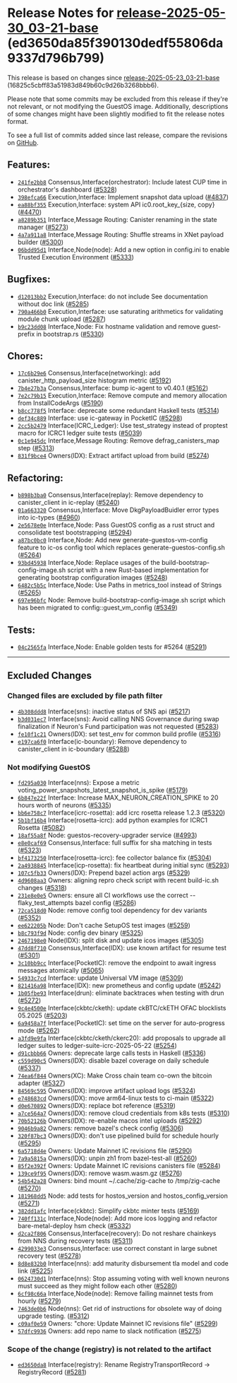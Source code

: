 Release Notes for [**release-2025-05-30\_03-21-base**](https://github.com/dfinity/ic/tree/release-2025-05-30_03-21-base) (ed3650da85f390130dedf55806da9337d796b799)
===================================================================================================================================================================

This release is based on changes since [release-2025-05-23\_03-21-base](https://dashboard.internetcomputer.org/release/16825c5cbff83a51983d849b60c9d26b3268bbb6) (16825c5cbff83a51983d849b60c9d26b3268bbb6).

Please note that some commits may be excluded from this release if they're not relevant, or not modifying the GuestOS image. Additionally, descriptions of some changes might have been slightly modified to fit the release notes format.

To see a full list of commits added since last release, compare the revisions on [GitHub](https://github.com/dfinity/ic/compare/release-2025-05-23_03-21-base...release-2025-05-30_03-21-base).

Features:
---------

* [`241fe2bb8`](https://github.com/dfinity/ic/commit/241fe2bb8) Consensus,Interface(orchestrator): Include latest CUP time in orchestrator's dashboard ([#5328](https://github.com/dfinity/ic/pull/5328))
* [`398efca66`](https://github.com/dfinity/ic/commit/398efca66) Execution,Interface: Implement snapshot data upload ([#4837](https://github.com/dfinity/ic/pull/4837))
* [`ea88bf355`](https://github.com/dfinity/ic/commit/ea88bf355) Execution,Interface: system API ic0.root\_key\_{size, copy} ([#4470](https://github.com/dfinity/ic/pull/4470))
* [`a8289b351`](https://github.com/dfinity/ic/commit/a8289b351) Interface,Message Routing: Canister renaming in the state manager ([#5273](https://github.com/dfinity/ic/pull/5273))
* [`4a7a911a8`](https://github.com/dfinity/ic/commit/4a7a911a8) Interface,Message Routing: Shuffle streams in XNet payload builder ([#5300](https://github.com/dfinity/ic/pull/5300))
* [`06bdd95d1`](https://github.com/dfinity/ic/commit/06bdd95d1) Interface,Node(node): Add a new option in config.ini to enable Trusted Execution Environment ([#5333](https://github.com/dfinity/ic/pull/5333))

Bugfixes:
---------

* [`d12013bb2`](https://github.com/dfinity/ic/commit/d12013bb2) Execution,Interface: do not include See documentation without doc link ([#5285](https://github.com/dfinity/ic/pull/5285))
* [`790a466b0`](https://github.com/dfinity/ic/commit/790a466b0) Execution,Interface: use saturating arithmetics for validating module chunk upload ([#5287](https://github.com/dfinity/ic/pull/5287))
* [`b9c23dd08`](https://github.com/dfinity/ic/commit/b9c23dd08) Interface,Node: Fix hostname validation and remove guest- prefix in bootstrap.rs ([#5330](https://github.com/dfinity/ic/pull/5330))

Chores:
-------

* [`17c6b29e6`](https://github.com/dfinity/ic/commit/17c6b29e6) Consensus,Interface(networking): add canister\_http\_payload\_size histogram metric ([#5192](https://github.com/dfinity/ic/pull/5192))
* [`7b4e27b3a`](https://github.com/dfinity/ic/commit/7b4e27b3a) Consensus,Interface: bump ic-agent to v0.40.1 ([#5162](https://github.com/dfinity/ic/pull/5162))
* [`7e2c79b15`](https://github.com/dfinity/ic/commit/7e2c79b15) Execution,Interface: Remove compute and memory allocation from InstallCodeArgs ([#5190](https://github.com/dfinity/ic/pull/5190))
* [`b8cc778f5`](https://github.com/dfinity/ic/commit/b8cc778f5) Interface: deprecate some redundant Haskell tests ([#5314](https://github.com/dfinity/ic/pull/5314))
* [`def34c889`](https://github.com/dfinity/ic/commit/def34c889) Interface: use ic-gateway in PocketIC ([#5298](https://github.com/dfinity/ic/pull/5298))
* [`2cc5b2479`](https://github.com/dfinity/ic/commit/2cc5b2479) Interface(ICRC\_Ledger): Use test\_strategy instead of proptest macro for ICRC1 ledger suite tests ([#5039](https://github.com/dfinity/ic/pull/5039))
* [`0c1e945dc`](https://github.com/dfinity/ic/commit/0c1e945dc) Interface,Message Routing: Remove defrag\_canisters\_map step ([#5313](https://github.com/dfinity/ic/pull/5313))
* [`831f9bce4`](https://github.com/dfinity/ic/commit/831f9bce4) Owners(IDX): Extract artifact upload from build ([#5274](https://github.com/dfinity/ic/pull/5274))

Refactoring:
------------

* [`b898b3ba0`](https://github.com/dfinity/ic/commit/b898b3ba0) Consensus,Interface(replay): Remove dependency to canister\_client in ic-replay ([#5240](https://github.com/dfinity/ic/pull/5240))
* [`01a663320`](https://github.com/dfinity/ic/commit/01a663320) Consensus,Interface: Move DkgPayloadBuidler error types into ic-types ([#4960](https://github.com/dfinity/ic/pull/4960))
* [`2e5678e0e`](https://github.com/dfinity/ic/commit/2e5678e0e) Interface,Node: Pass GuestOS config as a rust struct and consolidate test bootstrapping ([#5294](https://github.com/dfinity/ic/pull/5294))
* [`a87bc0bc0`](https://github.com/dfinity/ic/commit/a87bc0bc0) Interface,Node: Add new generate-guestos-vm-config feature to ic-os config tool which replaces generate-guestos-config.sh ([#5264](https://github.com/dfinity/ic/pull/5264))
* [`93bd45938`](https://github.com/dfinity/ic/commit/93bd45938) Interface,Node: Replace usages of the build-bootstrap-config-image.sh script with a new Rust-based implementation for generating bootstrap configuration images ([#5248](https://github.com/dfinity/ic/pull/5248))
* [`6482c5b5c`](https://github.com/dfinity/ic/commit/6482c5b5c) Interface,Node: Use Paths in metrics\_tool instead of Strings ([#5265](https://github.com/dfinity/ic/pull/5265))
* [`697e96bfc`](https://github.com/dfinity/ic/commit/697e96bfc) Node: Remove build-bootstrap-config-image.sh script which has been migrated to config::guest\_vm\_config ([#5349](https://github.com/dfinity/ic/pull/5349))

Tests:
------

* [`04c2565fa`](https://github.com/dfinity/ic/commit/04c2565fa) Interface,Node: Enable golden tests for #5264 ([#5291](https://github.com/dfinity/ic/pull/5291))

-------------------------------------------

## Excluded Changes

### Changed files are excluded by file path filter
* [`4b308ddd8`](https://github.com/dfinity/ic/commit/4b308ddd8) Interface(sns): inactive status of SNS api ([#5217](https://github.com/dfinity/ic/pull/5217))
* [`b3d031ec7`](https://github.com/dfinity/ic/commit/b3d031ec7) Interface(sns): Avoid calling NNS Governance during swap finalization if Neuron's Fund participation was not requested ([#5283](https://github.com/dfinity/ic/pull/5283))
* [`fe10f1c21`](https://github.com/dfinity/ic/commit/fe10f1c21) Owners(IDX): set test\_env for common build profile ([#5316](https://github.com/dfinity/ic/pull/5316))
* [`e197ca6f0`](https://github.com/dfinity/ic/commit/e197ca6f0) Interface(ic-boundary): Remove dependency to canister\_client in ic-boundary ([#5288](https://github.com/dfinity/ic/pull/5288))

### Not modifying GuestOS
* [`fd295a030`](https://github.com/dfinity/ic/commit/fd295a030) Interface(nns): Expose a metric voting\_power\_snapshots\_latest\_snapshot\_is\_spike ([#5179](https://github.com/dfinity/ic/pull/5179))
* [`6b847e22f`](https://github.com/dfinity/ic/commit/6b847e22f) Interface: Increase MAX\_NEURON\_CREATION\_SPIKE to 20 hours worth of neurons ([#5335](https://github.com/dfinity/ic/pull/5335))
* [`bb6e758c7`](https://github.com/dfinity/ic/commit/bb6e758c7) Interface(icrc-rosetta): add icrc rosetta release 1.2.3 ([#5320](https://github.com/dfinity/ic/pull/5320))
* [`5b1bf16b4`](https://github.com/dfinity/ic/commit/5b1bf16b4) Interface(rosetta-icrc): add python examples for ICRC1 Rosetta ([#5082](https://github.com/dfinity/ic/pull/5082))
* [`18af55a8f`](https://github.com/dfinity/ic/commit/18af55a8f) Node: guestos-recovery-upgrader service ([#4993](https://github.com/dfinity/ic/pull/4993))
* [`e8e0caf69`](https://github.com/dfinity/ic/commit/e8e0caf69) Consensus,Interface: full suffix for sha matching in tests ([#5323](https://github.com/dfinity/ic/pull/5323))
* [`bf4173250`](https://github.com/dfinity/ic/commit/bf4173250) Interface(rosetta-icrc): fee collector balance fix ([#5304](https://github.com/dfinity/ic/pull/5304))
* [`2a4938845`](https://github.com/dfinity/ic/commit/2a4938845) Interface(icp-rosetta): fix heartbeat during initial sync ([#5293](https://github.com/dfinity/ic/pull/5293))
* [`107c5fb33`](https://github.com/dfinity/ic/commit/107c5fb33) Owners(IDX): Prepend bazel action args ([#5329](https://github.com/dfinity/ic/pull/5329))
* [`4d9608aa3`](https://github.com/dfinity/ic/commit/4d9608aa3) Owners: aligning repro check script with recent build-ic.sh changes ([#5318](https://github.com/dfinity/ic/pull/5318))
* [`231e8e0e5`](https://github.com/dfinity/ic/commit/231e8e0e5) Owners: ensure all CI workflows use the correct --flaky\_test\_attempts bazel config ([#5286](https://github.com/dfinity/ic/pull/5286))
* [`72ca518d0`](https://github.com/dfinity/ic/commit/72ca518d0) Node: remove config tool dependency for dev variants ([#5352](https://github.com/dfinity/ic/pull/5352))
* [`ee622205b`](https://github.com/dfinity/ic/commit/ee622205b) Node: Don't cache SetupOS test images ([#5259](https://github.com/dfinity/ic/pull/5259))
* [`b8c793f9d`](https://github.com/dfinity/ic/commit/b8c793f9d) Node: config dev binary ([#5325](https://github.com/dfinity/ic/pull/5325))
* [`2467198e0`](https://github.com/dfinity/ic/commit/2467198e0) Node(IDX): split disk and update icos images ([#5305](https://github.com/dfinity/ic/pull/5305))
* [`47dd8f710`](https://github.com/dfinity/ic/commit/47dd8f710) Consensus,Interface(IDX): use known artifact for resume test ([#5301](https://github.com/dfinity/ic/pull/5301))
* [`3c10bb9cc`](https://github.com/dfinity/ic/commit/3c10bb9cc) Interface(PocketIC): remove the endpoint to await ingress messages atomically ([#5065](https://github.com/dfinity/ic/pull/5065))
* [`54933c7cd`](https://github.com/dfinity/ic/commit/54933c7cd) Interface: update Universal VM image ([#5309](https://github.com/dfinity/ic/pull/5309))
* [`821416a98`](https://github.com/dfinity/ic/commit/821416a98) Interface(IDX): new prometheus and config update ([#5242](https://github.com/dfinity/ic/pull/5242))
* [`1b05fbe93`](https://github.com/dfinity/ic/commit/1b05fbe93) Interface(drun): eliminate backtraces when testing with drun ([#5272](https://github.com/dfinity/ic/pull/5272))
* [`9c4e4500e`](https://github.com/dfinity/ic/commit/9c4e4500e) Interface(ckbtc/cketh): update ckBTC/ckETH OFAC blocklists 05.2025 ([#5203](https://github.com/dfinity/ic/pull/5203))
* [`6a9458a7f`](https://github.com/dfinity/ic/commit/6a9458a7f) Interface(PocketIC): set time on the server for auto-progress mode ([#5262](https://github.com/dfinity/ic/pull/5262))
* [`a3fd9e9fa`](https://github.com/dfinity/ic/commit/a3fd9e9fa) Interface(ckbtc/cketh/ckerc20): add proposals to upgrade all ledger suites to ledger-suite-icrc-2025-05-22 ([#5254](https://github.com/dfinity/ic/pull/5254))
* [`d91cbbb66`](https://github.com/dfinity/ic/commit/d91cbbb66) Owners: deprecate large calls tests in Haskell ([#5336](https://github.com/dfinity/ic/pull/5336))
* [`c559d90c5`](https://github.com/dfinity/ic/commit/c559d90c5) Owners(IDX): disable bazel coverage on daily schedule ([#5337](https://github.com/dfinity/ic/pull/5337))
* [`74ea6f844`](https://github.com/dfinity/ic/commit/74ea6f844) Owners(XC): Make Cross chain team co-own the bitcoin adapter ([#5327](https://github.com/dfinity/ic/pull/5327))
* [`84569c595`](https://github.com/dfinity/ic/commit/84569c595) Owners(IDX): improve artifact upload logs ([#5324](https://github.com/dfinity/ic/pull/5324))
* [`e748683cd`](https://github.com/dfinity/ic/commit/e748683cd) Owners(IDX): move arm64-linux tests to ci-main ([#5322](https://github.com/dfinity/ic/pull/5322))
* [`d0e670892`](https://github.com/dfinity/ic/commit/d0e670892) Owners(IDX): replace bot reference ([#5319](https://github.com/dfinity/ic/pull/5319))
* [`a7ce564a7`](https://github.com/dfinity/ic/commit/a7ce564a7) Owners(IDX): remove cloud credentials from k8s tests ([#5310](https://github.com/dfinity/ic/pull/5310))
* [`70b52126b`](https://github.com/dfinity/ic/commit/70b52126b) Owners(IDX): re-enable macos intel uploads ([#5292](https://github.com/dfinity/ic/pull/5292))
* [`9046b9a82`](https://github.com/dfinity/ic/commit/9046b9a82) Owners: remove bazel's check config ([#5306](https://github.com/dfinity/ic/pull/5306))
* [`320f87bc3`](https://github.com/dfinity/ic/commit/320f87bc3) Owners(IDX): don't use pipelined build for schedule hourly ([#5295](https://github.com/dfinity/ic/pull/5295))
* [`6a5718d4e`](https://github.com/dfinity/ic/commit/6a5718d4e) Owners: Update Mainnet IC revisions file ([#5290](https://github.com/dfinity/ic/pull/5290))
* [`7a9a5815a`](https://github.com/dfinity/ic/commit/7a9a5815a) Owners(IDX): unpin zh1 from bazel-test-all ([#5260](https://github.com/dfinity/ic/pull/5260))
* [`85f2e392f`](https://github.com/dfinity/ic/commit/85f2e392f) Owners: Update Mainnet IC revisions canisters file ([#5284](https://github.com/dfinity/ic/pull/5284))
* [`139ce9f95`](https://github.com/dfinity/ic/commit/139ce9f95) Owners(IDX): remove wasm.wasm.gz ([#5276](https://github.com/dfinity/ic/pull/5276))
* [`54b542a28`](https://github.com/dfinity/ic/commit/54b542a28) Owners: bind mount ~/.cache/zig-cache to /tmp/zig-cache ([#5270](https://github.com/dfinity/ic/pull/5270))
* [`181968dd5`](https://github.com/dfinity/ic/commit/181968dd5) Node: add tests for hostos\_version and hostos\_config\_version ([#5271](https://github.com/dfinity/ic/pull/5271))
* [`382dd1afc`](https://github.com/dfinity/ic/commit/382dd1afc) Interface(ckbtc): Simplify ckbtc minter tests ([#5169](https://github.com/dfinity/ic/pull/5169))
* [`740ff131c`](https://github.com/dfinity/ic/commit/740ff131c) Interface,Node(node): Add more icos logging and refactor bare-metal-deploy hsm check ([#5332](https://github.com/dfinity/ic/pull/5332))
* [`d2ca2f806`](https://github.com/dfinity/ic/commit/d2ca2f806) Consensus,Interface(recovery): Do not reshare chainkeys from NNS during recovery tests ([#5311](https://github.com/dfinity/ic/pull/5311))
* [`4299033e3`](https://github.com/dfinity/ic/commit/4299033e3) Consensus,Interface: use correct constant in large subnet recovery test ([#5278](https://github.com/dfinity/ic/pull/5278))
* [`8d8e832b0`](https://github.com/dfinity/ic/commit/8d8e832b0) Interface(nns): add maturity disbursement tla model and code link ([#5225](https://github.com/dfinity/ic/pull/5225))
* [`0624730d1`](https://github.com/dfinity/ic/commit/0624730d1) Interface(nns): Stop assuming voting with well known neurons must succeed as they might follow each other ([#5280](https://github.com/dfinity/ic/pull/5280))
* [`6cf98c66a`](https://github.com/dfinity/ic/commit/6cf98c66a) Interface,Node(node): Remove failing mainnet tests from hourly ([#5279](https://github.com/dfinity/ic/pull/5279))
* [`7463de0b6`](https://github.com/dfinity/ic/commit/7463de0b6) Node(nns): Get rid of instructions for obsolete way of doing upgrade testing. ([#5312](https://github.com/dfinity/ic/pull/5312))
* [`c09af0e59`](https://github.com/dfinity/ic/commit/c09af0e59) Owners: "chore: Update Mainnet IC revisions file" ([#5299](https://github.com/dfinity/ic/pull/5299))
* [`57dfc9936`](https://github.com/dfinity/ic/commit/57dfc9936) Owners: add repo name to slack notification ([#5275](https://github.com/dfinity/ic/pull/5275))

### Scope of the change (registry) is not related to the artifact
* [`ed3650da8`](https://github.com/dfinity/ic/commit/ed3650da8) Interface(registry): Rename RegistryTransportRecord -> RegistryRecord ([#5281](https://github.com/dfinity/ic/pull/5281))
